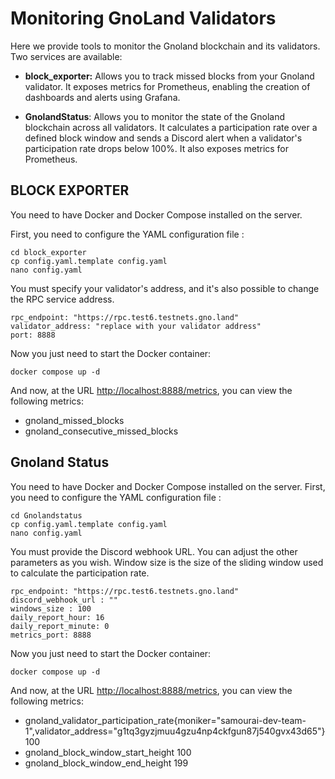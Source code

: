 # Monitoring GnoLand Validators

Here we provide tools to monitor the Gnoland blockchain and its validators.
Two services are available:

- **block_exporter:** Allows you to track missed blocks from your Gnoland validator. It exposes metrics for Prometheus, enabling the creation of dashboards and alerts using Grafana.

- **GnolandStatus**: Allows you to monitor the state of the Gnoland blockchain across all validators. It calculates a participation rate over a defined block window and sends a Discord alert when a validator's participation rate drops below 100%. It also exposes metrics for Prometheus.

## BLOCK EXPORTER

You need to have Docker and Docker Compose installed on the server.

First, you need to configure the YAML configuration file :

```
cd block_exporter
cp config.yaml.template config.yaml 
nano config.yaml
```

You must specify your validator's address, and it's also possible to change the RPC service address.

```
rpc_endpoint: "https://rpc.test6.testnets.gno.land"
validator_address: "replace with your validator address"
port: 8888
```

Now you just need to start the Docker container:

```
docker compose up -d 
```

And now, at the URL <http://localhost:8888/metrics>, you can view the following metrics:

- gnoland_missed_blocks
- gnoland_consecutive_missed_blocks

## Gnoland Status

You need to have Docker and Docker Compose installed on the server.
First, you need to configure the YAML configuration file :

```
cd Gnolandstatus 
cp config.yaml.template config.yaml 
nano config.yaml
```

You must provide the Discord webhook URL. You can adjust the other parameters as you wish.
Window size is the size of the sliding window used to calculate the participation rate.

```
rpc_endpoint: "https://rpc.test6.testnets.gno.land"
discord_webhook_url : ""
windows_size : 100 
daily_report_hour: 16 
daily_report_minute: 0
metrics_port: 8888
```

Now you just need to start the Docker container:

```
docker compose up -d 
```

And now, at the URL <http://localhost:8888/metrics>, you can view the following metrics:

- gnoland_validator_participation_rate{moniker="samourai-dev-team-1",validator_address="g1tq3gyzjmuu4gzu4np4ckfgun87j540gvx43d65"} 100
- gnoland_block_window_start_height 100
- gnoland_block_window_end_height 199
